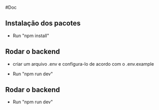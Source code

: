 #Doc

## Instalação dos pacotes

-   Run "npm install"

## Rodar o backend

-   criar um arquivo .env e configura-lo de acordo com o .env.example

-   Run "npm run dev"

## Rodar o backend

-   Run "npm run dev"
